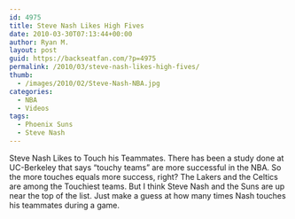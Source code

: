 ```yaml
---
id: 4975
title: Steve Nash Likes High Fives
date: 2010-03-30T07:13:44+00:00
author: Ryan M.
layout: post
guid: https://backseatfan.com/?p=4975
permalink: /2010/03/steve-nash-likes-high-fives/
thumb:
  - /images/2010/02/Steve-Nash-NBA.jpg
categories:
  - NBA
  - Videos
tags:
  - Phoenix Suns
  - Steve Nash
---
```


<div class="entry">
  <p>
  </p>

  <p>
    Steve Nash Likes to Touch his Teammates. There has been a study done at UC-Berkeley that says &#8220;touchy teams&#8221; are more successful in the NBA. So the more touches equals more success, right? The Lakers and the Celtics are among the Touchiest teams. But I think Steve Nash and the Suns are up near the top of the list. Just make a guess at how many times Nash touches his teammates during a game.
  </p>
</div>
